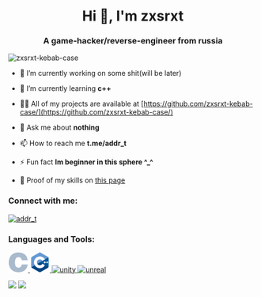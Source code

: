 <h1 align="center">Hi 👋, I'm zxsrxt</h1>
<h3 align="center">A game-hacker/reverse-engineer from russia</h3>

<p align="left"> <img src="https://komarev.com/ghpvc/?username=zxsrxt-kebab-case&label=Profile%20views&color=0e75b6&style=flat" alt="zxsrxt-kebab-case" /> </p>

- 🔭 I’m currently working on some shit(will be later)

- 🌱 I’m currently learning **c++**

- 👨‍💻 All of my projects are available at [https://github.com/zxsrxt-kebab-case/](https://github.com/zxsrxt-kebab-case/)

- 💬 Ask me about **nothing**

- 📫 How to reach me **t.me/addr_t**

- ⚡ Fun fact **Im beginner in this sphere ^_^**

- 🤙 Proof of my skills on [this page](https://github.com/zxsrxt-kebab-case/lohpost-cheat)

<h3 align="left">Connect with me:</h3>
<p align="left">
<a href="https://discord.gg/addr_t" target="blank"><img align="center" src="https://raw.githubusercontent.com/rahuldkjain/github-profile-readme-generator/master/src/images/icons/Social/discord.svg" alt="addr_t" height="30" width="40" /></a>
</p>

<h3 align="left">Languages and Tools:</h3>
<p align="left"> <a href="https://www.cprogramming.com/" target="_blank" rel="noreferrer"> <img src="https://raw.githubusercontent.com/devicons/devicon/master/icons/c/c-original.svg" alt="c" width="40" height="40"/> </a> <a href="https://www.w3schools.com/cpp/" target="_blank" rel="noreferrer"> <img src="https://raw.githubusercontent.com/devicons/devicon/master/icons/cplusplus/cplusplus-original.svg" alt="cplusplus" width="40" height="40"/> </a> <a href="https://unity.com/" target="_blank" rel="noreferrer"> <img src="https://www.vectorlogo.zone/logos/unity3d/unity3d-icon.svg" alt="unity" width="40" height="40"/> </a> <a href="https://unrealengine.com/" target="_blank" rel="noreferrer"> <img src="https://raw.githubusercontent.com/kenangundogan/fontisto/036b7eca71aab1bef8e6a0518f7329f13ed62f6b/icons/svg/brand/unreal-engine.svg" alt="unreal" width="40" height="40"/> </a> </p>

<img src="https://github-readme-stats.vercel.app/api?username=zxsrxt-kebab-case&&show_icons=true&title_color=ffffff&icon_color=ffffff&text_color=ffffff&bg_color=000000">
<img src="https://github-readme-stats.vercel.app/api/top-langs/?username=zxsrxt-kebab-case&layout=compact&show_icons=true&theme=radical">
